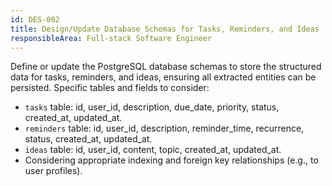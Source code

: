 ```yaml
---
id: DES-002
title: Design/Update Database Schemas for Tasks, Reminders, and Ideas
responsibleArea: Full-stack Software Engineer
---
```

Define or update the PostgreSQL database schemas to store the structured data for tasks, reminders, and ideas, ensuring all extracted entities can be persisted. Specific tables and fields to consider:
*   `tasks` table: id, user_id, description, due_date, priority, status, created_at, updated_at.
*   `reminders` table: id, user_id, description, reminder_time, recurrence, status, created_at, updated_at.
*   `ideas` table: id, user_id, content, topic, created_at, updated_at.
*   Considering appropriate indexing and foreign key relationships (e.g., to user profiles).